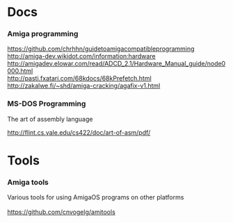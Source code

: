 # Docs

### Amiga programming

https://github.com/chrhhn/guidetoamigacompatibleprogramming<br>
http://amiga-dev.wikidot.com/information:hardware<br>
http://amigadev.elowar.com/read/ADCD_2.1/Hardware_Manual_guide/node0000.html<br>
http://pasti.fxatari.com/68kdocs/68kPrefetch.html<br>
http://zakalwe.fi/~shd/amiga-cracking/agafix-v1.html<br>

### MS-DOS Programming

The art of assembly language

http://flint.cs.yale.edu/cs422/doc/art-of-asm/pdf/

# Tools

### Amiga tools

Various tools for using AmigaOS programs on other platforms<br>
<br>
https://github.com/cnvogelg/amitools
